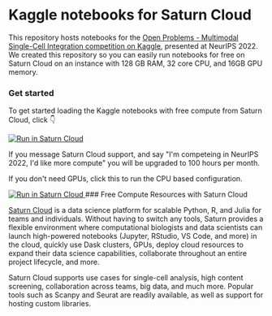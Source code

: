 # Kaggle notebooks for Saturn Cloud 

This repository hosts notebooks for the [Open Problems - Multimodal Single-Cell Integration competition on Kaggle](https://www.kaggle.com/competitions/open-problems-multimodal/), presented at NeurIPS 2022. We created this repository so you can easily run notebooks for free on Saturn Cloud on an instance with 128 GB RAM, 32 core CPU, and 16GB GPU memory.

### Get started

To get started loading the Kaggle notebooks with free compute from Saturn Cloud, click 👇

<a href="https://app.community.saturnenterprise.io/dash/resources?recipeUrl=https://raw.githubusercontent.com/openproblems-bio/neurips_2022_notebooks/main/.saturn/saturn-gpu.json" target="_blank" rel="noopener">
  <img src="https://saturncloud.io/images/embed/run-in-saturn-cloud.svg" alt="Run in Saturn Cloud"/>
</a>

If you message Saturn Cloud support, and say  "I'm competeing in NeurIPS 2022, I'd like more compute" you will be upgraded to 100 hours per month.

If you don't need GPUs, click this to run the CPU based configuration.

<a href="https://app.community.saturnenterprise.io/dash/resources?recipeUrl=https://raw.githubusercontent.com/openproblems-bio/neurips_2022_notebooks/main/.saturn/saturn-cpu.json" target="_blank" rel="noopener">
  <img src="https://saturncloud.io/images/embed/run-in-saturn-cloud.svg" alt="Run in Saturn Cloud"/>
</a>
### Free Compute Resources with Saturn Cloud

[Saturn Cloud](https://saturncloud.io) is a data science platform for scalable Python, R, and Julia for teams and individuals. Without having to switch any tools, Saturn provides a flexible environment where computational biologists and data scientists can launch high-powered notebooks (Jupyter, RStudio, VS Code, and more) in the cloud, quickly use Dask clusters, GPUs, deploy cloud resources to expand their data science capabilities, collaborate throughout an entire project lifecycle, and more.

Saturn Cloud supports use cases for single-cell analysis, high content screening, collaboration across teams, big data, and much more. Popular tools such as Scanpy and Seurat are readily available, as well as support for hosting custom libraries.

